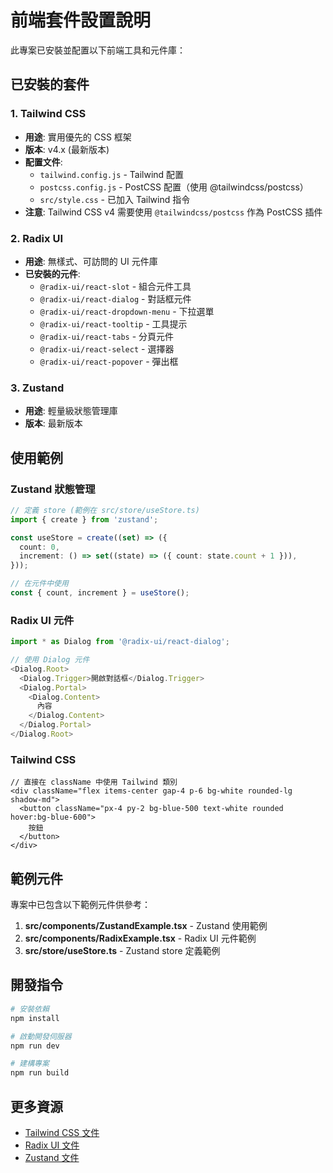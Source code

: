 # 前端套件設置說明

此專案已安裝並配置以下前端工具和元件庫：

## 已安裝的套件

### 1. Tailwind CSS
- **用途**: 實用優先的 CSS 框架
- **版本**: v4.x (最新版本)
- **配置文件**: 
  - `tailwind.config.js` - Tailwind 配置
  - `postcss.config.js` - PostCSS 配置（使用 @tailwindcss/postcss）
  - `src/style.css` - 已加入 Tailwind 指令
- **注意**: Tailwind CSS v4 需要使用 `@tailwindcss/postcss` 作為 PostCSS 插件

### 2. Radix UI
- **用途**: 無樣式、可訪問的 UI 元件庫
- **已安裝的元件**:
  - `@radix-ui/react-slot` - 組合元件工具
  - `@radix-ui/react-dialog` - 對話框元件
  - `@radix-ui/react-dropdown-menu` - 下拉選單
  - `@radix-ui/react-tooltip` - 工具提示
  - `@radix-ui/react-tabs` - 分頁元件
  - `@radix-ui/react-select` - 選擇器
  - `@radix-ui/react-popover` - 彈出框

### 3. Zustand
- **用途**: 輕量級狀態管理庫
- **版本**: 最新版本

## 使用範例

### Zustand 狀態管理
```typescript
// 定義 store (範例在 src/store/useStore.ts)
import { create } from 'zustand';

const useStore = create((set) => ({
  count: 0,
  increment: () => set((state) => ({ count: state.count + 1 })),
}));

// 在元件中使用
const { count, increment } = useStore();
```

### Radix UI 元件
```typescript
import * as Dialog from '@radix-ui/react-dialog';

// 使用 Dialog 元件
<Dialog.Root>
  <Dialog.Trigger>開啟對話框</Dialog.Trigger>
  <Dialog.Portal>
    <Dialog.Content>
      內容
    </Dialog.Content>
  </Dialog.Portal>
</Dialog.Root>
```

### Tailwind CSS
```tsx
// 直接在 className 中使用 Tailwind 類別
<div className="flex items-center gap-4 p-6 bg-white rounded-lg shadow-md">
  <button className="px-4 py-2 bg-blue-500 text-white rounded hover:bg-blue-600">
    按鈕
  </button>
</div>
```

## 範例元件

專案中已包含以下範例元件供參考：

1. **src/components/ZustandExample.tsx** - Zustand 使用範例
2. **src/components/RadixExample.tsx** - Radix UI 元件範例
3. **src/store/useStore.ts** - Zustand store 定義範例

## 開發指令

```bash
# 安裝依賴
npm install

# 啟動開發伺服器
npm run dev

# 建構專案
npm run build
```

## 更多資源

- [Tailwind CSS 文件](https://tailwindcss.com/docs)
- [Radix UI 文件](https://www.radix-ui.com/docs/primitives/overview/introduction)
- [Zustand 文件](https://github.com/pmndrs/zustand)


